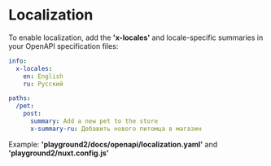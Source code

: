# Localization

To enable localization, add the **'x-locales'** and locale-specific summaries in your OpenAPI specification files:

```yaml
info:
  x-locales:
    en: English
    ru: Русский

paths:
  /pet:
    post:
      summary: Add a new pet to the store
      x-summary-ru: Добавить нового питомца в магазин
```

Example: **'playground2/docs/openapi/localization.yaml'** and **'playground2/nuxt.config.js'**
